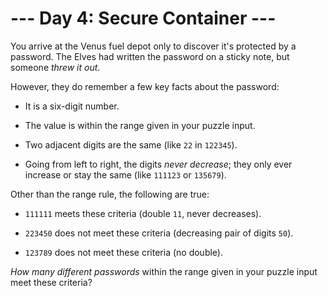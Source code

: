 # --- Day 4: Secure Container ---

You arrive at the Venus fuel depot only to discover it's protected by a password.  The Elves had written the password on a sticky note, but someone *threw it out*.

However, they do remember a few key facts about the password:


 - It is a six-digit number.

 - The value is within the range given in your puzzle input.

 - Two adjacent digits are the same (like `22` in `122345`).

 - Going from left to right, the digits *never decrease*; they only ever increase or stay the same (like `111123` or `135679`).


Other than the range rule, the following are true:


 - `111111` meets these criteria (double `11`, never decreases).

 - `223450` does not meet these criteria (decreasing pair of digits `50`).

 - `123789` does not meet these criteria (no double).


*How many different passwords* within the range given in your puzzle input meet these criteria?

